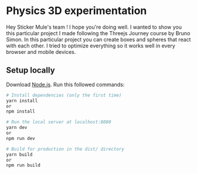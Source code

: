# Physics 3D experimentation
Hey Sticker Mule's team ! I hope you're doing well.
I wanted to show you this particular project I made following the Threejs Journey course by Bruno Simon. In this particular project you can create boxes and spheres that react with each other. I tried to optimize everything so it works well in every browser and mobile devices.

## Setup locally
Download [Node.js](https://nodejs.org/en/download/).
Run this followed commands:

``` bash
# Install dependencies (only the first time)
yarn install
or
npm install

# Run the local server at localhost:8080
yarn dev
or
npm run dev

# Build for production in the dist/ directory
yarn build
or
npm run build
```
